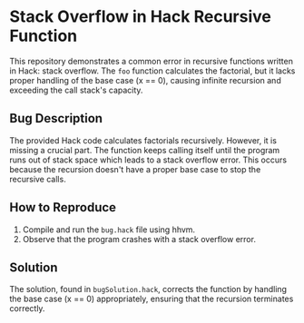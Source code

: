 # Stack Overflow in Hack Recursive Function

This repository demonstrates a common error in recursive functions written in Hack: stack overflow.  The `foo` function calculates the factorial, but it lacks proper handling of the base case (x == 0), causing infinite recursion and exceeding the call stack's capacity.

## Bug Description
The provided Hack code calculates factorials recursively. However, it is missing a crucial part. The function keeps calling itself until the program runs out of stack space which leads to a stack overflow error.  This occurs because the recursion doesn't have a proper base case to stop the recursive calls. 

## How to Reproduce
1. Compile and run the `bug.hack` file using hhvm.
2. Observe that the program crashes with a stack overflow error. 

## Solution
The solution, found in `bugSolution.hack`, corrects the function by handling the base case (x == 0) appropriately, ensuring that the recursion terminates correctly.